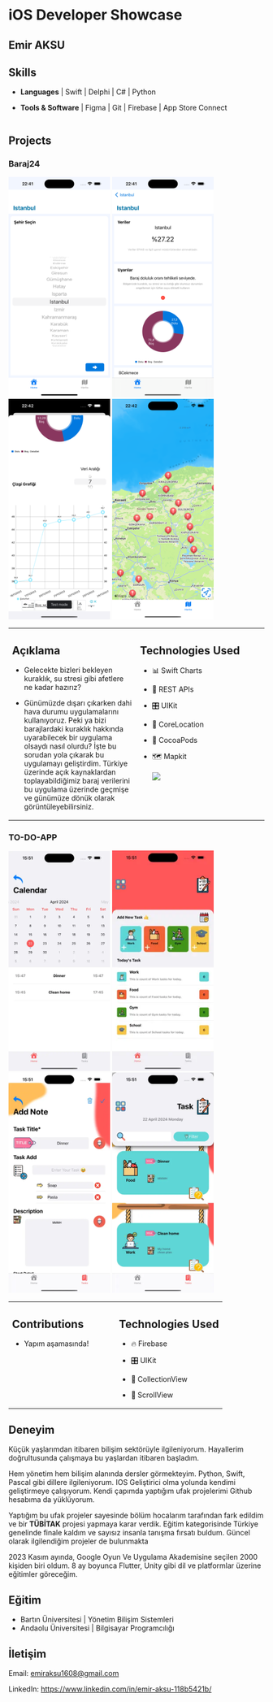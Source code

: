 # iOS Developer Showcase

## Emir AKSU

  <table>
  <tr>
 
## Skills

- <b>Languages</b> | Swift | Delphi | C# | Python
- <b>Tools & Software</b> | Figma | Git | Firebase | App Store Connect

    </td>
  </tr>
</table>


## Projects


### Baraj24
<p float="left">
  <img src="ASSETS/baraj24/pickCity.png" width="200">
  <img src="ASSETS/baraj24/details.png" width="200" />
  <img src="ASSETS/baraj24/graph.png" width="200" />
  <img src="ASSETS/baraj24/map.png" width="200" />
</p>

<table>
  <tr>
    <td valign="top" width="50%">
      
## Açıklama

- Gelecekte bizleri bekleyen kuraklık, su stresi gibi afetlere ne kadar hazırız?

- Günümüzde dışarı çıkarken dahi hava durumu uygulamalarını kullanıyoruz. Peki ya bizi barajlardaki kuraklık hakkında uyarabilecek bir uygulama olsaydı nasıl olurdu? İşte bu sorudan yola çıkarak bu uygulamayı geliştirdim. Türkiye üzerinde açık kaynaklardan toplayabildiğimiz baraj verilerini bu uygulama üzerinde geçmişe ve günümüze dönük olarak görüntüleyebilirsiniz.

  
    </td>
    <td valign="top" width="50%">

## Technologies Used

- 📊 Swift Charts
- 🔁 REST APIs
- 🎛️ UIKit
- 📍 CoreLocation
- 🫛 CocoaPods
- 🗺️ Mapkit <br><br>
  <a href = "https://apps.apple.com/gr/app/baraj24/id6466598170" target = "_blank"><img src="https://brandslogos.com/wp-content/uploads/images/large/available-on-the-app-store-logo.png" width="200" /></a>

    </td>
  </tr>
</table>



### TO-DO-APP
<p float="left">
  <img src="ASSETS/toDoApp/signUp.png" width="200">
  <img src="ASSETS/toDoApp/homePage.png" width="200" />
  <img src="ASSETS/toDoApp/addTask.png" width="200" />
  <img src="ASSETS/toDoApp/tasks.png" width="200" />
</p>

<table>
  <tr>
    <td valign="top" width="50%">
      
## Contributions

- Yapım aşamasında!                                                             

  
    </td>
    <td valign="top" width="50%">

## Technologies Used

- 🔥 Firebase
- 🎛️ UIKit
- 📖 CollectionView
- 📜 ScrollView

    </td>
  </tr>
</table>



## Deneyim

Küçük yaşlarımdan itibaren bilişim sektörüyle ilgileniyorum. Hayallerim
doğrultusunda çalışmaya bu yaşlardan itibaren başladım.

Hem yönetim hem bilişim alanında dersler görmekteyim. Python, Swift, Pascal gibi
dillere ilgileniyorum. IOS Geliştirici olma yolunda kendimi geliştirmeye çalışıyorum.
Kendi çapımda yaptığım ufak projelerimi Github hesabıma da yüklüyorum.

Yaptığım bu ufak projeler sayesinde bölüm hocalarım tarafından fark edildim ve bir
<b>TÜBİTAK</b> projesi yapmaya karar verdik. Eğitim kategorisinde Türkiye genelinde
finale kaldım ve sayısız insanla tanışma fırsatı buldum. Güncel olarak ilgilendiğim
projeler de bulunmakta

2023 Kasım ayında, Google Oyun Ve Uygulama Akademisine seçilen 2000 kişiden biri oldum. 8 ay boyunca Flutter, Unity gibi dil ve platformlar üzerine eğitimler göreceğim.

## Eğitim

- Bartın Üniversitesi | Yönetim Bilişim Sistemleri
- Andaolu Üniversitesi | Bilgisayar Programcılığı

## İletişim

Email: emiraksu1608@gmail.com

LinkedIn: https://www.linkedin.com/in/emir-aksu-118b5421b/


